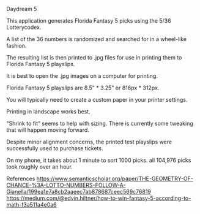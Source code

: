 Daydream 5

This application generates Florida Fantasy 5 picks using the 5/36 Lotterycodex.

A list of the 36 numbers is randomized and searched for in a wheel-like fashion.

The resulting list is then printed to .jpg files for use in printing them to Florida Fantasy 5 playslips.

It is best to open the .jpg images on a computer for printing.

Florida Fantasy 5 playslips are 8.5" * 3.25" or 816px * 312px.

You will typically need to create a custom paper in your printer settings.

Printing in landscape works best.

"Shrink to fit" seems to help with sizing. There is currently some tweaking that will happen moving forward.

Despite minor alignment concerns, the printed test playslips were successfully used to purchase tickets.

On my phone, it takes about 1 minute to sort 1000 picks. all 104,976 picks took roughly over an hour.

References
https://www.semanticscholar.org/paper/THE-GEOMETRY-OF-CHANCE-%3A-LOTTO-NUMBERS-FOLLOW-A-Gianella/199ea1e7a8cb2aaeec7ab878687ceec569c76819
https://medium.com/@edvin.hiltner/how-to-win-fantasy-5-according-to-math-f3a511a4e0a6
